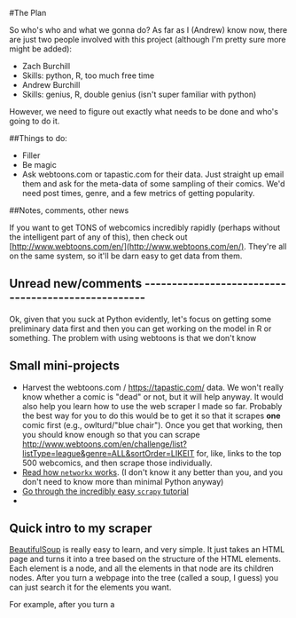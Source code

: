 

#The Plan

So who's who and what we gonna do? As far as I (Andrew) know now, there are just two people involved with this project (although I'm pretty sure more might be added):
* Zach Burchill
 * Skills: python, R, too much free time
* Andrew Burchill
 * Skills: genius, R, double genius (isn't super familiar with python)

However, we need to figure out exactly what needs to be done and who's going to do it.

##Things to do:

 * Filler
 * Be magic
 * Ask webtoons.com or tapastic.com for their data.  Just straight up email them and ask for the meta-data of some sampling of their comics.  We'd need post times, genre, and a few metrics of getting popularity.

##Notes, comments, other news

If you want to get TONS of webcomics incredibly rapidly (perhaps without the intelligent part of any of this), then check out [http://www.webtoons.com/en/](http://www.webtoons.com/en/). They're all on the same system, so it'll be darn easy to get data from them.

## Unread new/comments ---------------------------------------------------

Ok, given that you suck at Python evidently, let's focus on getting some preliminary data first and then you can get working on the model in R or something.  The problem with using webtoons is that we don't know 



## Small mini-projects

 * Harvest the webtoons.com / https://tapastic.com/ data.  We won't really know whether a comic is "dead" or not, but it will help anyway.  It would also help you learn how to use the web scraper I made so far.  Probably the best way for you to do this would be to get it so that it scrapes **one** comic first (e.g., owlturd/"blue chair").  Once you get that working, then you should know enough so that you can scrape http://www.webtoons.com/en/challenge/list?listType=league&genre=ALL&sortOrder=LIKEIT for, like, links to the top 500 webcomics, and then scrape those individually.
 * [Read how `networkx` works](https://networkx.github.io/documentation/networkx-1.10/tutorial/tutorial.html).  (I don't know it any better than you, and you don't need to know more than minimal Python anyway)
 * [Go through the incredibly easy `scrapy` tutorial](https://doc.scrapy.org/en/1.3/intro/tutorial.html)
 * 

## Quick intro to my scraper

[BeautifulSoup](https://www.crummy.com/software/BeautifulSoup/bs4/doc/) is really easy to learn, and very simple.  It just takes an HTML page and turns it into a tree based on the structure of the HTML elements.  Each element is a node, and all the elements in that node are its children nodes.  After you turn a webpage into the tree (called a soup, I guess) you can just search it for the elements you want.

For example, after you turn a 
